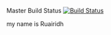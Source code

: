 Master Build Status [![Build Status](https://travis-ci.com/fiferrdr/sem.svg?branch=master)](https://travis-ci.com/fiferrdr/sem)

my name is Ruairidh